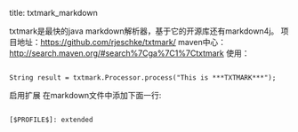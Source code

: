 title: txtmark_markdown 

txtmark是最快的java markdown解析器，基于它的开源库还有markdown4j。
项目地址：https://github.com/rjeschke/txtmark/
maven中心：http://search.maven.org/#search%7Cga%7C1%7Ctxtmark
使用：
```

String result = txtmark.Processor.process("This is ***TXTMARK***");

```
启用扩展
在markdown文件中添加下面一行:
```

[$PROFILE$]: extended

```